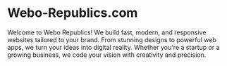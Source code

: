 # Webo-Republics.com
Welcome to Webo Republics! We build fast, modern, and responsive websites tailored to your brand. From stunning designs to powerful web apps, we turn your ideas into digital reality. Whether you're a startup or a growing business, we code your vision with creativity and precision.
